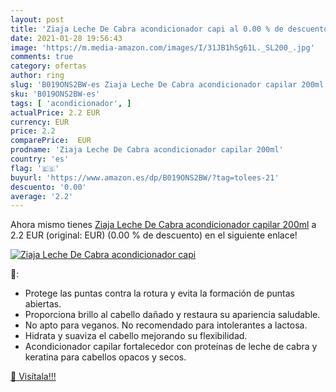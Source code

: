 ```yaml
---
layout: post
title: 'Ziaja Leche De Cabra acondicionador capi al 0.00 % de descuento'
date: 2021-01-28 19:56:43
image: 'https://m.media-amazon.com/images/I/31JB1hSg61L._SL200_.jpg'
comments: true
category: ofertas
author: ring
slug: 'B019ONS2BW-es Ziaja Leche De Cabra acondicionador capilar 200ml'
sku: 'B019ONS2BW-es'
tags: [ 'acondicionador', ]
actualPrice: 2.2 EUR
currency: EUR
price: 2.2
comparePrice:  EUR
prodname: 'Ziaja Leche De Cabra acondicionador capilar 200ml'
country: 'es'
flag: '🇪🇸'
buyurl: 'https://www.amazon.es/dp/B019ONS2BW/?tag=tolees-21'
descuento: '0.00'
average: '2.2'
---
```


Ahora mismo tienes [Ziaja Leche De Cabra acondicionador capilar 200ml](https://www.amazon.es/dp/B019ONS2BW/?tag=tolees-21) a 2.2 EUR (original:  EUR) (0.00 %  de descuento) en el siguiente enlace!

[![Ziaja Leche De Cabra acondicionador capi](https://m.media-amazon.com/images/I/31JB1hSg61L._SL200_.jpg)](https://www.amazon.es/dp/B019ONS2BW/?tag=tolees-21)

🔎:

- Protege las puntas contra la rotura y evita la formación de puntas abiertas.
- Proporciona brillo al cabello dañado y restaura su apariencia saludable.
- No apto para veganos. No recomendado para intolerantes a lactosa.
- Hidrata y suaviza el cabello mejorando su flexibilidad.
- Acondicionador capilar fortalecedor con proteínas de leche de cabra y keratina para cabellos opacos y secos.

[🛒 Visítala!!!](https://www.amazon.es/dp/B019ONS2BW/?tag=tolees-21)
